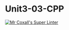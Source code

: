 # Unit3-03-CPP
[![Mr Coxall's Super Linter](https://github.com/ICS3U-Programming-Patrice-P/Unit3-03-CPP/workflows/Mr%20Coxall's%20Super%20Linter/badge.svg)](https://github.com/ICS3U-Programming-Patrice-P/Unit3-03-CPP/actions/)
